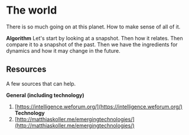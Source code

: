 # The world
There is so much going on at this planet. How to make sense of all of it. 

**Algorithm**
Let's start by looking at a snapshot. Then how it relates. Then compare it to a snapshot of the past. Then we have the ingredients for dynamics and how it may change in the future.

## Resources
A few sources that can help.

**General (including technology)**
1. [https://intelligence.weforum.org/](https://intelligence.weforum.org/)
**Technology**
2. [http://matthiaskoller.me/emergingtechnologies/](http://matthiaskoller.me/emergingtechnologies/)
